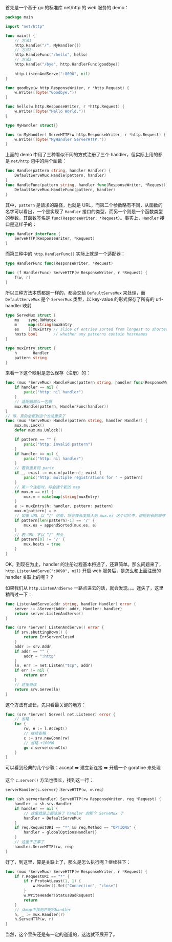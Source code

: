 
首先是一个基于 go 的标准库 net/http 的 web 服务的 demo：
```go
package main

import "net/http"

func main() {
    // 方法1
    http.Handle("/", MyHandler{})
    // 方法2
    http.HandleFunc("/hello", hello)
    // 方法3
    http.Handle("/bye", http.HandlerFunc(goodbye))
    
	http.ListenAndServe(":8090", nil)
}

func goodbye(w http.ResponseWriter, r *http.Request) {
	w.Write([]byte("Goodbye."))
}

func hello(w http.ResponseWriter, r *http.Request) {
	w.Write([]byte("Hello World."))
}

type MyHandler struct{}

func (m MyHandler) ServeHTTP(w http.ResponseWriter, r *http.Request) {
	w.Write([]byte("MyHandler ServerHTTP."))
}
```
上面的 demo 中用了三种看似不同的方式注册了三个 handler，但实际上用的都是 `net/http` 包中的两个函数：
```go
func Handle(pattern string, handler Handler) { 
    DefaultServeMux.Handle(pattern, handler) 
}
func HandleFunc(pattern string, handler func(ResponseWriter, *Request)) {
	DefaultServeMux.HandleFunc(pattern, handler)
}
```
其中，`pattern` 是请求的路径，也就是 URL，而第二个参数略有不同，从函数的名字可以看出，一个是实现了 `Handler` 接口的类型，而另一个则是一个函数类型的参数，其函数签名是 `func(ResponseWriter, *Request)`。事实上，`Handler` 接口是这样子的：
```go
type Handler interface {
	ServeHTTP(ResponseWriter, *Request)
}
```

而第三种中的 `http.HandlerFunc()` 实际上就是一个适配器：
```go
type HandlerFunc func(ResponseWriter, *Request)

func (f HandlerFunc) ServeHTTP(w ResponseWriter, r *Request) {
	f(w, r)
}
```
所以三种方法本质都是一样的，都会交给 `DefaultServeMux` 来处理，而 `DefaultServeMux` 是个 `ServerMux` 类型，以 key-value 的形式保存了所有的 url-handler 映射
```go
type ServeMux struct {
	mu    sync.RWMutex
	m     map[string]muxEntry
	es    []muxEntry // slice of entries sorted from longest to shortest.
	hosts bool       // whether any patterns contain hostnames
}

type muxEntry struct {
	h       Handler
	pattern string
}
```
来看一下这个映射是怎么保存（注册）的：
```go
func (mux *ServeMux) HandleFunc(pattern string, handler func(ResponseWriter, *Request)) {
	if handler == nil {
		panic("http: nil handler")
    }
    // 适配器那么一包啊
	mux.Handle(pattern, HandlerFunc(handler))
}
// 得，真的全都到这个方法里来了
func (mux *ServeMux) Handle(pattern string, handler Handler) {
	mux.mu.Lock()
	defer mux.mu.Unlock()

	if pattern == "" {
		panic("http: invalid pattern")
	}
	if handler == nil {
		panic("http: nil handler")
    }
    // 若有重复则 panic
	if _, exist := mux.m[pattern]; exist {
		panic("http: multiple registrations for " + pattern)
	}
    // 第一个注册时，将会建个新的 map
	if mux.m == nil {
		mux.m = make(map[string]muxEntry)
	}
	e := muxEntry{h: handler, pattern: pattern}
    mux.m[pattern] = e
    // 如果 URL 以 “/” 结束，将会按长度插入到 mux.es 这个切片中，由短到长的顺序
	if pattern[len(pattern)-1] == '/' {
		mux.es = appendSorted(mux.es, e)
	}
    // 若 URL 不以 “/” 开头
	if pattern[0] != '/' {
		mux.hosts = true
	}
}
```

OK，到现在为止，handler 的注册过程基本捋通了，还算简单。那么问题来了，`http.ListenAndServe(":8090", nil)` 开启 web 服务后，是怎么和上面注册的 handler 关联上的呢？？

如果我们从 `http.ListenAndServe` 一路点进去的话，就会发现。。。迷失了，这里稍稍过一下：
```go
func ListenAndServe(addr string, handler Handler) error {
	server := &Server{Addr: addr, Handler: handler}
	return server.ListenAndServe()
}
```
```go
func (srv *Server) ListenAndServe() error {
	if srv.shuttingDown() {
		return ErrServerClosed
	}
	addr := srv.Addr
	if addr == "" {
		addr = ":http"
	}
	ln, err := net.Listen("tcp", addr)
	if err != nil {
		return err
    }
    // 这里继续
	return srv.Serve(ln)
}
```
这个方法有点长，先只看最关键的地方：
```go
func (srv *Server) Serve(l net.Listener) error {
    // 省略...
	for {
		rw, e := l.Accept()
        // 继续省略
		c := srv.newConn(rw)
		// 省略 +10086
		go c.serve(connCtx)
	}
}
```
可以看到经典的几个步骤：accept ➡️ 建立新连接 ➡️ 开启一个 gorotine 来处理

这个 `c.server()` 方法也很长，找到这一行：
```go
serverHandler{c.server}.ServeHTTP(w, w.req)
```
```go
func (sh serverHandler) ServeHTTP(rw ResponseWriter, req *Request) {
	handler := sh.srv.Handler
	if handler == nil {
        // 这里就是上面注册了 handler 的那个 ServeMux 了
		handler = DefaultServeMux
	}
	if req.RequestURI == "*" && req.Method == "OPTIONS" {
		handler = globalOptionsHandler{}
    }
    // 这里干正事了
	handler.ServeHTTP(rw, req)
}
```

好了，到这里，算是关联上了，那么是怎么执行呢？继续往下：
```go
func (mux *ServeMux) ServeHTTP(w ResponseWriter, r *Request) {
	if r.RequestURI == "*" {
		if r.ProtoAtLeast(1, 1) {
			w.Header().Set("Connection", "close")
		}
		w.WriteHeader(StatusBadRequest)
		return
    }
    // 从map中找到匹配的handler
	h, _ := mux.Handler(r)
	h.ServeHTTP(w, r)
}
```
当然，这个里头还是有一定的道道的，这边就不展开了。
